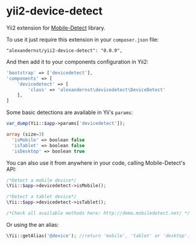 # yii2-device-detect

Yii2 extension for [Mobile-Detect](https://github.com/serbanghita/Mobile-Detect) library.

To use it just require this extension in your `composer.json` file:

~~~
"alexandernst/yii2-device-detect": "0.0.9",
~~~

And then add it to your components configuration in Yii2:

~~~php
'bootstrap' => ['devicedetect'],
'components' => [
	'devicedetect' => [
		'class' => 'alexandernst\devicedetect\DeviceDetect'
	],
]
~~~

Some basic detections are available in Yii's `params`:

~~~php
var_dump(Yii::$app->params['devicedetect']);

array (size=3)
  'isMobile' => boolean false
  'isTablet' => boolean false
  'isDesktop' => boolean true
~~~

You can also use it from anywhere in your code, calling Mobile-Detect's API:

~~~php
/*Detect a mobile device*/
\Yii::$app->devicedetect->isMobile();

/*Detect a tablet device*/
\Yii::$app->devicedetect->isTablet();

/*Check all available methods here: http://demo.mobiledetect.net/ */
~~~

Or using the an alias:

~~~php
\Yii::getAlias('@device'); //return 'mobile', 'tablet' or 'desktop'.
~~~

